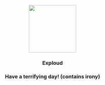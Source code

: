 <p align="center">
    <img src="https://raw.githubusercontent.com/PokeAPI/sprites/master/sprites/pokemon/295.png" width="150" height="150">
</p>
<h3 align="center"> <b>Exploud</b></h3>
<h3 align="center">Have a terrifying day! (contains irony)</h3>
